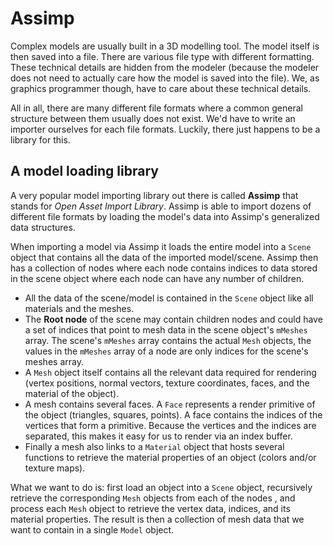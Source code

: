 # Assimp
Complex models are usually built in a 3D modelling tool. The model itself is then saved into a file. There are various file type with different formatting. These technical details are hidden from the modeler (because the modeler does not need to actually care how the model is saved into the file). We, as graphics programmer though, have to care about these technical details.

All in all, there are many different file formats where a common general structure between them usually does not exist. We'd have to write an importer ourselves for each file formats. Luckily, there just happens to be a library for this.


## A model loading library

A very popular model importing library out there is called **Assimp** that stands for _Open Asset Import Library_. Assimp is able to import dozens of different file formats by loading the model's data into Assimp's generalized data structures.

When importing a model via Assimp it loads the entire model into a `Scene` object that contains all the data of the imported model/scene. Assimp then has a collection of nodes where each node contains indices to data stored in the scene object where each node can have any number of children.

- All the data of the scene/model is contained in the `Scene` object like all materials and the meshes.
- The **Root node** of the scene may contain children nodes and could have a set of indices that point to mesh data in the scene object's `mMeshes` array. The scene's `mMeshes` array contains the actual `Mesh` objects, the values in the `mMeshes` array of a node are only indices for the scene's meshes array.
- A `Mesh` object itself contains all the relevant data required for rendering (vertex positions, normal vectors, texture coordinates, faces, and the material of the object).
- A mesh contains several faces. A `Face` represents a render primitive of the object (triangles, squares, points). A face contains the indices of the vertices that form a primitive. Because the vertices and the indices are separated, this makes it easy for us to render via an index buffer.
- Finally a mesh also links to a `Material` object that hosts several functions to retrieve the material properties of an object (colors and/or texture maps).

What we want to do is: first load an object into a `Scene` object, recursively retrieve the corresponding `Mesh` objects from each of the nodes , and process each `Mesh` object to retrieve the vertex data, indices, and its material properties. The result is then a collection of mesh data that we want to contain in a single `Model` object.
